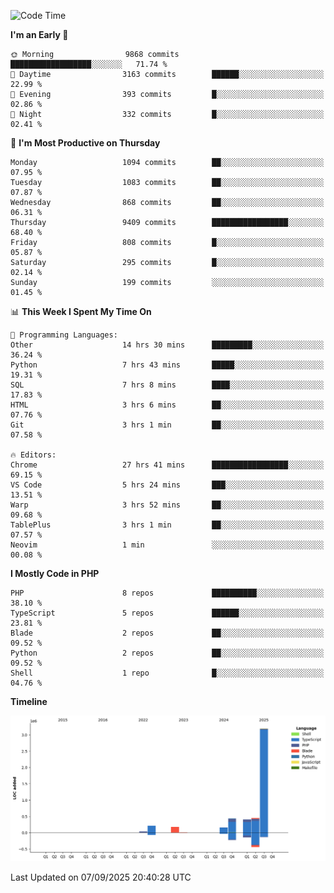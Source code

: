 <!--START_SECTION:waka-->
![Code Time](http://img.shields.io/badge/Code%20Time-4%2C125%20hrs%2026%20mins-blue)

**I'm an Early 🐤** 

```text
🌞 Morning                9868 commits        ██████████████████░░░░░░░   71.74 % 
🌆 Daytime                3163 commits        ██████░░░░░░░░░░░░░░░░░░░   22.99 % 
🌃 Evening                393 commits         █░░░░░░░░░░░░░░░░░░░░░░░░   02.86 % 
🌙 Night                  332 commits         █░░░░░░░░░░░░░░░░░░░░░░░░   02.41 % 
```
📅 **I'm Most Productive on Thursday** 

```text
Monday                   1094 commits        ██░░░░░░░░░░░░░░░░░░░░░░░   07.95 % 
Tuesday                  1083 commits        ██░░░░░░░░░░░░░░░░░░░░░░░   07.87 % 
Wednesday                868 commits         ██░░░░░░░░░░░░░░░░░░░░░░░   06.31 % 
Thursday                 9409 commits        █████████████████░░░░░░░░   68.40 % 
Friday                   808 commits         █░░░░░░░░░░░░░░░░░░░░░░░░   05.87 % 
Saturday                 295 commits         █░░░░░░░░░░░░░░░░░░░░░░░░   02.14 % 
Sunday                   199 commits         ░░░░░░░░░░░░░░░░░░░░░░░░░   01.45 % 
```


📊 **This Week I Spent My Time On** 

```text
💬 Programming Languages: 
Other                    14 hrs 30 mins      █████████░░░░░░░░░░░░░░░░   36.24 % 
Python                   7 hrs 43 mins       █████░░░░░░░░░░░░░░░░░░░░   19.31 % 
SQL                      7 hrs 8 mins        ████░░░░░░░░░░░░░░░░░░░░░   17.83 % 
HTML                     3 hrs 6 mins        ██░░░░░░░░░░░░░░░░░░░░░░░   07.76 % 
Git                      3 hrs 1 min         ██░░░░░░░░░░░░░░░░░░░░░░░   07.58 % 

🔥 Editors: 
Chrome                   27 hrs 41 mins      █████████████████░░░░░░░░   69.15 % 
VS Code                  5 hrs 24 mins       ███░░░░░░░░░░░░░░░░░░░░░░   13.51 % 
Warp                     3 hrs 52 mins       ██░░░░░░░░░░░░░░░░░░░░░░░   09.68 % 
TablePlus                3 hrs 1 min         ██░░░░░░░░░░░░░░░░░░░░░░░   07.57 % 
Neovim                   1 min               ░░░░░░░░░░░░░░░░░░░░░░░░░   00.08 % 
```

**I Mostly Code in PHP** 

```text
PHP                      8 repos             ██████████░░░░░░░░░░░░░░░   38.10 % 
TypeScript               5 repos             ██████░░░░░░░░░░░░░░░░░░░   23.81 % 
Blade                    2 repos             ██░░░░░░░░░░░░░░░░░░░░░░░   09.52 % 
Python                   2 repos             ██░░░░░░░░░░░░░░░░░░░░░░░   09.52 % 
Shell                    1 repo              █░░░░░░░░░░░░░░░░░░░░░░░░   04.76 % 
```



**Timeline**

![Lines of Code chart](https://raw.githubusercontent.com/abrahamgreyson/abrahamgreyson/main/assets/bar_graph.png)


 Last Updated on 07/09/2025 20:40:28 UTC
<!--END_SECTION:waka-->
